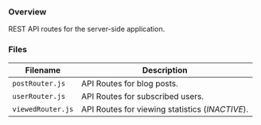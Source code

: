 ### Overview

REST API routes for the server-side application.

### Files

| Filename             | Description                                                                |
|----------------------|----------------------------------------------------------------------------|
| `postRouter.js`      | API Routes for blog posts.                                                 |
| `userRouter.js`      | API Routes for subscribed users.                                           |
| `viewedRouter.js`    | API Routes for viewing statistics (*INACTIVE*).                            |